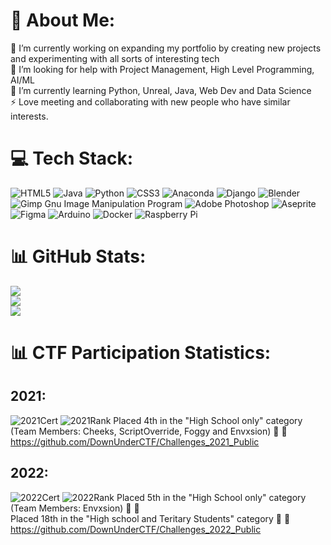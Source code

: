 # 💫 About Me:
🔭 I’m currently working on expanding my portfolio by creating new projects and experimenting with all sorts of interesting tech<br>🤝 I’m looking for help with Project Management, High Level Programming, AI/ML<br>🌱 I’m currently learning Python, Unreal, Java, Web Dev and Data Science<br>⚡ Love meeting and collaborating with new people who have similar interests.


# 💻 Tech Stack:
![HTML5](https://img.shields.io/badge/html5-%23E34F26.svg?style=plastic&logo=html5&logoColor=white) ![Java](https://img.shields.io/badge/java-%23ED8B00.svg?style=plastic&logo=java&logoColor=white) ![Python](https://img.shields.io/badge/python-3670A0?style=plastic&logo=python&logoColor=ffdd54) ![CSS3](https://img.shields.io/badge/css3-%231572B6.svg?style=plastic&logo=css3&logoColor=white) ![Anaconda](https://img.shields.io/badge/Anaconda-%2344A833.svg?style=plastic&logo=anaconda&logoColor=white) ![Django](https://img.shields.io/badge/django-%23092E20.svg?style=plastic&logo=django&logoColor=white) ![Blender](https://img.shields.io/badge/blender-%23F5792A.svg?style=plastic&logo=blender&logoColor=white) ![Gimp Gnu Image Manipulation Program](https://img.shields.io/badge/Gimp-657D8B?style=plastic&logo=gimp&logoColor=FFFFFF) ![Adobe Photoshop](https://img.shields.io/badge/adobephotoshop-%2331A8FF.svg?style=plastic&logo=adobephotoshop&logoColor=white) ![Aseprite](https://img.shields.io/badge/Aseprite-FFFFFF?style=plastic&logo=Aseprite&logoColor=#7D929E) 	![Figma](https://img.shields.io/badge/figma-%23F24E1E.svg?style=plastic&logo=figma&logoColor=white) ![Arduino](https://img.shields.io/badge/-Arduino-00979D?style=plastic&logo=Arduino&logoColor=white) ![Docker](https://img.shields.io/badge/docker-%230db7ed.svg?style=plastic&logo=docker&logoColor=white) ![Raspberry Pi](https://img.shields.io/badge/-RaspberryPi-C51A4A?style=plastic&logo=Raspberry-Pi)
# 📊 GitHub Stats:
![](https://github-readme-stats.vercel.app/api?username=Envxsion&theme=dark&hide_border=false&include_all_commits=true&count_private=true)<br/>
![](https://github-readme-streak-stats.herokuapp.com/?user=Envxsion&theme=dark&hide_border=false)<br/>
![](https://github-readme-stats.vercel.app/api/top-langs/?username=Envxsion&theme=dark&hide_border=false&include_all_commits=true&count_private=true&layout=compact)

# 📊 CTF Participation Statistics:
## 2021:
![2021Cert](https://s3.us-west-2.amazonaws.com/secure.notion-static.com/68f67d75-254a-4389-8cfe-dcd51845826b/ductf-certificate-2021-Bits-N-Bytes.jpg?X-Amz-Algorithm=AWS4-HMAC-SHA256&X-Amz-Content-Sha256=UNSIGNED-PAYLOAD&X-Amz-Credential=AKIAT73L2G45EIPT3X45%2F20221003%2Fus-west-2%2Fs3%2Faws4_request&X-Amz-Date=20221003T223126Z&X-Amz-Expires=86400&X-Amz-Signature=acd37b6dc142c26831669b85fd4f41134506d6eda6df44616f90ded184ffeb75&X-Amz-SignedHeaders=host&response-content-disposition=filename%20%3D"ductf-certificate-2021-Bits-N%27-Bytes.jpg"&x-id=GetObject)
![2021Rank](https://s3.us-west-2.amazonaws.com/secure.notion-static.com/f74c4425-a28a-490e-8713-b7ae68602916/Untitled.png?X-Amz-Algorithm=AWS4-HMAC-SHA256&X-Amz-Content-Sha256=UNSIGNED-PAYLOAD&X-Amz-Credential=AKIAT73L2G45EIPT3X45%2F20221003%2Fus-west-2%2Fs3%2Faws4_request&X-Amz-Date=20221003T223408Z&X-Amz-Expires=86400&X-Amz-Signature=2699b0c340b77276a60a7575ac3b126ea20918ec90aef3fc84e236a976b3ee0b&X-Amz-SignedHeaders=host&response-content-disposition=filename%20%3D"Untitled.png"&x-id=GetObject)
Placed 4th in the "High School only" category (Team Members: Cheeks, ScriptOverride, Foggy and Envxsion) 🦾 🚩<br />
https://github.com/DownUnderCTF/Challenges_2021_Public <br />

## 2022:
![2022Cert](https://s3.us-west-2.amazonaws.com/secure.notion-static.com/ca28d6c5-f7ba-451b-91f8-90f6cbb47cd5/Untitled.png?X-Amz-Algorithm=AWS4-HMAC-SHA256&X-Amz-Content-Sha256=UNSIGNED-PAYLOAD&X-Amz-Credential=AKIAT73L2G45EIPT3X45%2F20220925%2Fus-west-2%2Fs3%2Faws4_request&X-Amz-Date=20220925T095517Z&X-Amz-Expires=86400&X-Amz-Signature=72ea903a1a2a7be74bc6e815425c3526d51504aaeb8cc647db51bd2861f950b3&X-Amz-SignedHeaders=host&response-content-disposition=filename%20%3D"Untitled.png"&x-id=GetObject)
![2022Rank]([https://s3.us-west-2.amazonaws.com/secure.notion-static.com/bf654f88-ccc8-4de3-9a3c-dc44d5f64101/2022%21.png?X-Amz-Algorithm=AWS4-HMAC-SHA256&X-Amz-Content-Sha256=UNSIGNED-PAYLOAD&X-Amz-Credential=AKIAT73L2G45EIPT3X45%2F20220925%2Fus-west-2%2Fs3%2Faws4_request&X-Amz-Date=20220925T095534Z&X-Amz-Expires=86400&X-Amz-Signature=a2e899cfcdd060f71e703856c7d27ee7f7c08336923120f97d4c27ffbcfee69e&X-Amz-SignedHeaders=host&response-content-disposition=filename%20%3D"2022%21.png"&x-id=GetObject](https://s3.us-west-2.amazonaws.com/secure.notion-static.com/bf654f88-ccc8-4de3-9a3c-dc44d5f64101/2022%21.png?X-Amz-Algorithm=AWS4-HMAC-SHA256&X-Amz-Content-Sha256=UNSIGNED-PAYLOAD&X-Amz-Credential=AKIAT73L2G45EIPT3X45%2F20221003%2Fus-west-2%2Fs3%2Faws4_request&X-Amz-Date=20221003T223517Z&X-Amz-Expires=86400&X-Amz-Signature=d899fa2e611b3f5061418212add72bed49ca737b2e00284d69a5066d627d1519&X-Amz-SignedHeaders=host&response-content-disposition=filename%20%3D"2022%21.png"&x-id=GetObject))
Placed 5th in the "High School only" category (Team Members: Envxsion) 🦾 🚩<br/>
Placed 18th in the "High school and Teritary Students" category 🦾 🚩<br />
https://github.com/DownUnderCTF/Challenges_2022_Public <br />
